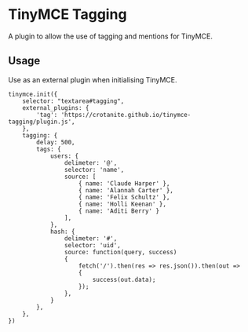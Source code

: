 # TinyMCE Tagging

A plugin to allow the use of tagging and mentions for TinyMCE.

## Usage

Use as an external plugin when initialising TinyMCE.

```
tinymce.init({
	selector: "textarea#tagging",
	external_plugins: {
		'tag': 'https://crotanite.github.io/tinymce-tagging/plugin.js',
	},
	tagging: {
		delay: 500,
		tags: {
        	users: {
        		delimeter: '@',
    			selector: 'name',
        		source: [
        			{ name: 'Claude Harper' },
        			{ name: 'Alannah Carter' },
        			{ name: 'Felix Schultz' },
        			{ name: 'Holli Keenan' },
        			{ name: 'Aditi Berry' }
        		],
        	},
        	hash: {
        		delimeter: '#',
        		selector: 'uid',
        		source: function(query, success)
        		{
        			fetch('/').then(res => res.json()).then(out =>
    				{
    					success(out.data);
    				});
        		},
        	}
        },
    },
})
```